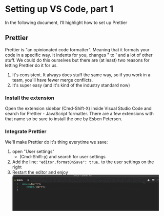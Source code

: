 # Setting up VS Code, part 1

In the following document, I'll highlight how to set up Prettier

## Prettier

Prettier is "an opinionated code formatter". Meaning that it formats your code in a specific way. It indents for you, changes " to ' and a lot of other stuff. We could do this ourselves but there are (at least) two reasons for letting Prettier do it for us.

1. It's consistent. It always does stuff the same way, so if you work in a team, you'll have fewer merge conflicts.
2. It's super easy (and it's kind of the industry standard now)

### Install the extension

Open the extension sidebar (Cmd-Shift-X) inside Visual Studio Code and search for Prettier - JavaScript formatter. There are a few extensions with that name so be sure to install the one by Esben Petersen.

### Integrate Prettier

We'll make Prettier do it's thing everytime we save:

1. open "User settings"
   - (Cmd-Shift-p) and search for user settings
2. Add the line: `"editor.formatOnSave": true,` to the user settings on the right
3. Restart the editor and enjoy
   ![Format On Save](gfx/formatOnSave.gif)

